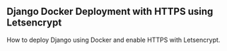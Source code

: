 ## Django Docker Deployment with HTTPS using Letsencrypt

How to deploy Django using Docker and enable HTTPS with Letsencrypt.